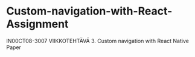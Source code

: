 # Custom-navigation-with-React-Assignment
IN00CT08-3007 VIIKKOTEHTÄVÄ 3. Custom navigation with React Native Paper
